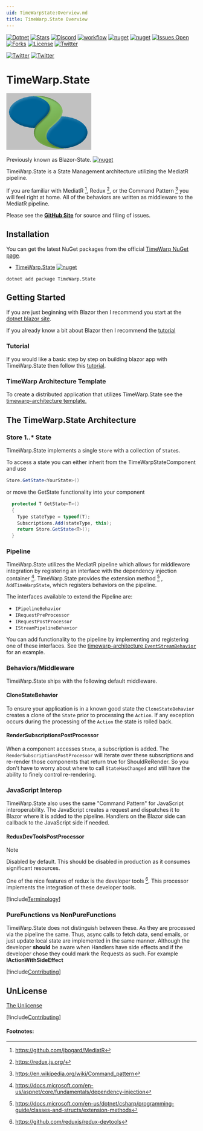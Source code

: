 ```yaml
---
uid: TimeWarpState:Overview.md
title: TimeWarp.State Overview
---
```


[![Dotnet](https://img.shields.io/badge/dotnet-6.0-blue)](https://dotnet.microsoft.com)
[![Stars](https://img.shields.io/github/stars/TimeWarpEngineering/blazor-state?logo=github)](https://github.com/TimeWarpEngineering/timewarp-state)
[![Discord](https://img.shields.io/discord/715274085940199487?logo=discord)](https://discord.gg/7F4bS2T)
[![workflow](https://github.com/TimeWarpEngineering/timewarp-state/actions/workflows/release-build.yml/badge.svg)](https://github.com/TimeWarpEngineering/timewarp-state/actions)
[![nuget](https://img.shields.io/nuget/v/TimeWarp.State?logo=nuget)](https://www.nuget.org/packages/TimeWarp.State/)
[![nuget](https://img.shields.io/nuget/dt/TimeWarp.State?logo=nuget)](https://www.nuget.org/packages/TimeWarp.State/)
[![Issues Open](https://img.shields.io/github/issues/TimeWarpEngineering/blazor-state.svg?logo=github)](https://github.com/TimeWarpEngineering/timewarp-state/issues)
[![Forks](https://img.shields.io/github/forks/TimeWarpEngineering/blazor-state)](https://github.com/TimeWarpEngineering/timewarp-state)
[![License](https://img.shields.io/github/license/TimeWarpEngineering/blazor-state.svg?style=flat-square&logo=github)](https://github.com/TimeWarpEngineering/timewarp-state/issues)
[![Twitter](https://img.shields.io/twitter/url?style=social&url=https%3A%2F%2Fgithub.com%2FTimeWarpEngineering%2Fblazor-state)](https://twitter.com/intent/tweet?url=https://github.com/TimeWarpEngineering/timewarp-state)

[![Twitter](https://img.shields.io/twitter/follow/StevenTCramer.svg)](https://twitter.com/intent/follow?screen_name=StevenTCramer)
[![Twitter](https://img.shields.io/twitter/follow/TheFreezeTeam1.svg)](https://twitter.com/intent/follow?screen_name=TheFreezeTeam1)

# TimeWarp.State


![TimeWarp Logo](/Assets/Logo.png)

Previously known as Blazor-State. [![nuget](https://img.shields.io/nuget/dt/Blazor-State?logo=nuget)](https://www.nuget.org/packages/Blazor-State/)

TimeWarp.State is a State Management architecture utilizing the MediatR pipeline.

If you are familiar with MediatR [^1], Redux [^2],
or the Command Pattern [^3]
you will feel right at home.
All of the behaviors are written as middleware to the MediatR pipeline.

Please see the **[GitHub Site](https://github.com/TimeWarpEngineering/timewarp-state)** for source and filing of issues.

## Installation

You can get the latest NuGet packages from the official [TimeWarp NuGet page](https://www.nuget.org/profiles/TimeWarp.Enterprises).

* [TimeWarp.State](https://www.nuget.org/packages/TimeWarp.State/) [![nuget](https://img.shields.io/nuget/v/TimeWarp.State?logo=nuget)](https://www.nuget.org/packages/TimeWarp.State/)

```console
dotnet add package TimeWarp.State
```

## Getting Started

If you are just beginning with Blazor then I recommend you start at the [dotnet blazor site](https://dotnet.microsoft.com/en-us/apps/aspnet/web-apps/blazor).

If you already know a bit about Blazor then I recommend the [tutorial](xref:TimeWarp.State:00-StateActionHandler.md)

### Tutorial

If you would like a basic step by step on building blazor app with TimeWarp.State then follow this [tutorial](xref:TimeWarp.State:00-StateActionHandler.md).

### TimeWarp Architecture Template

To create a distributed application that utilizes TimeWarp.State see the [timewarp-architecture template.](https://timewarpengineering.github.io/timewarp-architecture/TimeWarpBlazorTemplate/Overview.html)

## The TimeWarp.State Architecture

### Store 1..* State

TimeWarp.State implements a single `Store` with a collection of `State`s.

To access a state you can either inherit from the TimeWarpStateComponent and use

```csharp
Store.GetState<YourState>()
```

or move the GetState functionality into your component

```csharp
  protected T GetState<T>()
  {
    Type stateType = typeof(T);
    Subscriptions.Add(stateType, this);
    return Store.GetState<T>();
  }
```

### Pipeline

TimeWarp.State utilizes the MediatR pipeline which allows for middleware integration
by registering an interface with the dependency injection container [^4].
TimeWarp.State provides the extension method [^5] , `AddTimeWarpState`, which registers behaviors on the pipeline.

The interfaces available to extend the Pipeline are:

* `IPipelineBehavior`
* `IRequestPreProcessor`
* `IRequestPostProcessor` 
* `IStreamPipelineBehavior`

You can add functionality to the pipeline by implementing and registering one of these interfaces.
See the [timewarp-architecture `EventStreamBehavior`](https://github.com/TimeWarpEngineering/timewarp-state/blob/9e316ecaa00f21383caf4d120ad95d968b3e9dd6/Tests/Test.App/Test.App.Client/Features/EventStream/Pipeline/EventStreamBehavior.cs) for an example.

### Behaviors/Middleware

TimeWarp.State ships with the following default middleware.

#### CloneStateBehavior

To ensure your application is in a known good state the `CloneStateBehavior` creates a clone of the `State` prior to processing the `Action`.
If any exception occurs during the processing of the `Action` the state is rolled back.

#### RenderSubscriptionsPostProcessor

When a component accesses `State`, a subscription is added.
The `RenderSubscriptionsPostProcessor` will iterate over these subscriptions and re-render those components that return true for ShouldReRender.
So you don't have to worry about where to call `StateHasChanged` and still have the ability to finely control re-rendering.

### JavaScript Interop

TimeWarp.State also uses the same "Command Pattern" for JavaScript interoperability.
The JavaScript creates a request and dispatches it to Blazor where it is added to the pipeline.
Handlers on the Blazor side can callback to the JavaScript side if needed.

#### ReduxDevToolsPostProcessor

> [!NOTE]
> Disabled by default.  This should be disabled in production as it consumes significant resources.

One of the nice features of redux is the developer tools [^6].
This processor implements the integration of these developer tools.

[!include[Terminology](Partials/terminology.md)]

### PureFunctions vs NonPureFunctions

TimeWarp.State does not distinguish between these.
As they are processed via the pipeline the same.
Thus, async calls to fetch data, send emails, or just update local state
are implemented in the same manner. Although the developer **should** be aware when Handlers have side effects and
if the developer chose they could mark the Requests as such. For example **IActionWithSideEffect**

[!include[Contributing](Partials/acknowledgements.md)]

## UnLicense

[The Unlicense](https://choosealicense.com/licenses/unlicense/)

[!include[Contributing](Partials/contributing.md)]

#### Footnotes:

[^1]: https://github.com/jbogard/MediatR

[^2]: https://redux.js.org/

[^3]: https://en.wikipedia.org/wiki/Command_pattern

[^4]: https://docs.microsoft.com/en-us/aspnet/core/fundamentals/dependency-injection

[^5]: https://docs.microsoft.com/en-us/dotnet/csharp/programming-guide/classes-and-structs/extension-methods

[^6]: https://github.com/reduxjs/redux-devtools
